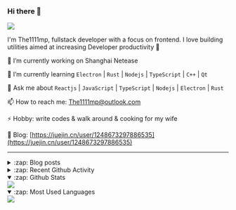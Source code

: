 ### Hi there 👋

![](https://komarev.com/ghpvc/?username=1111mp&color=green)

I'm The1111mp, fullstack developer with a focus on frontend. I love building utilities aimed at increasing Developer productivity 🙌

🔭 I’m currently working on Shanghai Netease

🌱 I’m currently learning `Electron` | `Rust` | `Nodejs` | `TypeScript` | `C++` | `Qt`

💬 Ask me about `Reactjs` | `JavaScript` | `TypeScript` | `Nodejs` | `Electron` | `Rust`

📫 How to reach me: <a href="mailto:The1111mp@outlook.com">The1111mp@outlook.com</a>

⚡ Hobby: write codes & walk around & cooking for my wife

📖 Blog: [https://juejin.cn/user/1248673297886535](https://juejin.cn/user/1248673297886535)

***

<details>
  <summary>:zap: Blog posts</summary>

  - [这里有从零开始构建现代化前端UI组件库所需要的一切](https://juejin.cn/post/7324011329883045915)
  - [使用 nvm-desktop 轻松安装和管理多个 node 版本](https://juejin.cn/post/7267791228872179727)
  - [Electron 中集成 SQLite3 数据库的最佳实践](https://juejin.cn/post/7202807471881306172)
  - [从0开发IM，单聊群聊在线离线消息以及消息的已读未读功能](https://juejin.cn/post/7202583557751865401)
  - [Electron（网页）中实现接近微信消息发送体验的消息输入框及界面](https://juejin.cn/post/7252505446396575781)
  - [Qt中基于QWebEngineView和QWebChannel实现与web的交互](https://juejin.cn/post/7238423148555501629)
</details>

<details>
  <summary>:zap: Recent Github Activity</summary>

  <!--START_SECTION:activity-->
1. 🗣 Commented on [#108](https://github.com/1111mp/nvm-desktop/issues/108#issuecomment-2304248031) in [1111mp/nvm-desktop](https://github.com/1111mp/nvm-desktop)
2. 🗣 Commented on [#109](https://github.com/1111mp/nvm-desktop/issues/109#issuecomment-2303998685) in [1111mp/nvm-desktop](https://github.com/1111mp/nvm-desktop)
3. 🗣 Commented on [#109](https://github.com/1111mp/nvm-desktop/issues/109#issuecomment-2303972827) in [1111mp/nvm-desktop](https://github.com/1111mp/nvm-desktop)
4. 🗣 Commented on [#108](https://github.com/1111mp/nvm-desktop/issues/108#issuecomment-2303577948) in [1111mp/nvm-desktop](https://github.com/1111mp/nvm-desktop)
5. 🗣 Commented on [#106](https://github.com/1111mp/nvm-desktop/issues/106#issuecomment-2298352060) in [1111mp/nvm-desktop](https://github.com/1111mp/nvm-desktop)
6. 🗣 Commented on [#105](https://github.com/1111mp/nvm-desktop/issues/105#issuecomment-2293002057) in [1111mp/nvm-desktop](https://github.com/1111mp/nvm-desktop)
7. 🗣 Commented on [#104](https://github.com/1111mp/nvm-desktop/issues/104#issuecomment-2292994186) in [1111mp/nvm-desktop](https://github.com/1111mp/nvm-desktop)
8. 🗣 Commented on [#103](https://github.com/1111mp/nvm-desktop/issues/103#issuecomment-2262852934) in [1111mp/nvm-desktop](https://github.com/1111mp/nvm-desktop)
9. 🗣 Commented on [#103](https://github.com/1111mp/nvm-desktop/issues/103#issuecomment-2262825924) in [1111mp/nvm-desktop](https://github.com/1111mp/nvm-desktop)
10. 🗣 Commented on [#103](https://github.com/1111mp/nvm-desktop/issues/103#issuecomment-2262814683) in [1111mp/nvm-desktop](https://github.com/1111mp/nvm-desktop)
  <!--END_SECTION:activity-->
</details>

<details open>
  <summary>:zap: Github Stats</summary>

  <img align="center" src="https://github-readme-stats-sigma-five.vercel.app/api?username=1111mp&show_icons=true&hide_border=true&theme=gruvbox" />
</details>

<details open>
  <summary>:zap: Most Used Languages</summary>

  <img align="center" src="https://github-readme-stats-sigma-five.vercel.app/api/top-langs/?username=1111mp&layout=compact&show_icons=true&hide_border=true&theme=gruvbox" />
</details>


<!--
**1111mp/1111mp** is a ✨ _special_ ✨ repository because its `README.md` (this file) appears on your GitHub profile.

Here are some ideas to get you started:

- 🔭 I’m currently working on ...
- 🌱 I’m currently learning ...
- 👯 I’m looking to collaborate on ...
- 🤔 I’m looking for help with ...
- 💬 Ask me about ...
- 📫 How to reach me: ...
- 😄 Pronouns: ...
- ⚡ Fun fact: ...
-->
